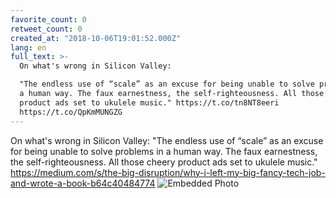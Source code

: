 ```yaml
---
favorite_count: 0
retweet_count: 0
created_at: "2018-10-06T19:01:52.000Z"
lang: en
full_text: >-
  On what's wrong in Silicon Valley:

  "The endless use of “scale” as an excuse for being unable to solve problems in
  a human way. The faux earnestness, the self-righteousness. All those cheery
  product ads set to ukulele music." https://t.co/tn8NT8eeri
  https://t.co/QpKmMUNGZG
---
```


On what's wrong in Silicon Valley: "The endless use of “scale” as an excuse for
being unable to solve problems in a human way. The faux earnestness, the
self-righteousness. All those cheery product ads set to ukulele music."
<https://medium.com/s/the-big-disruption/why-i-left-my-big-fancy-tech-job-and-wrote-a-book-b64c40484774>
![Embedded Photo](https://twitter-media-coderbyheart.s3.eu-north-1.amazonaws.com/1048649558853599233-Do2NNzoWwAEbtqu.jpg)
